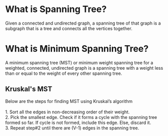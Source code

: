 <h1>What is Spanning Tree?</h1>
Given a connected and undirected graph, a spanning tree of that graph is a subgraph that is a tree and connects all the vertices together. 
<br>
<h1>What is Minimum Spanning Tree?</h1>
A minimum spanning tree (MST) or minimum weight spanning tree for a weighted, connected, undirected graph is a spanning tree with a weight less than or equal to the weight of every other spanning tree.
<br>
<h2>Kruskal's MST</h2>
Below are the steps for finding MST using Kruskal’s algorithm
<br>
<br>
1. Sort all the edges in non-decreasing order of their weight.<br> 
2. Pick the smallest edge. Check if it forms a cycle with the spanning tree formed so far. If cycle is not formed, include this edge. Else, discard it.<br>
3. Repeat step#2 until there are (V-1) edges in the spanning tree.<br>
